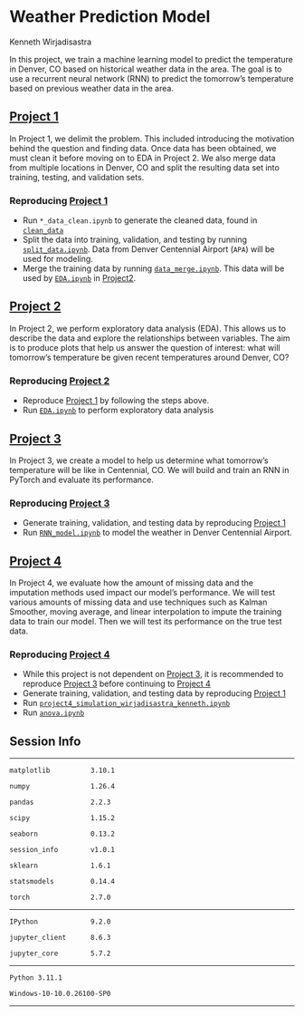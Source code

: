 # Weather Prediction Model
Kenneth Wirjadisastra

In this project, we train a machine learning model to predict the
temperature in Denver, CO based on historical weather data in the area.
The goal is to use a recurrent neural network (RNN) to predict the
tomorrow’s temperature based on previous weather data in the area.

## [Project 1](Project1)

In Project 1, we delimit the problem. This included introducing the
motivation behind the question and finding data. Once data has been
obtained, we must clean it before moving on to EDA in Project 2. We also
merge data from multiple locations in Denver, CO and split the resulting
data set into training, testing, and validation sets.

### Reproducing [Project 1](Project1)

-   Run `*_data_clean.ipynb` to generate the cleaned data, found in
    [`clean_data`](Project1/clean_data)
-   Split the data into training, validation, and testing by running
    [`split_data.ipynb`](Project1/split_data.ipynb). Data from Denver
    Centennial Airport (`APA`) will be used for modeling.
-   Merge the training data by running
    [`data_merge.ipynb`](Project1/data_merge.ipynb). This data will be
    used by [`EDA.ipynb`](Project2/EDA.ipynb) in [Project2](Project2).

## [Project 2](Project2)

In Project 2, we perform exploratory data analysis (EDA). This allows us
to describe the data and explore the relationships between variables.
The aim is to produce plots that help us answer the question of
interest: what will tomorrow’s temperature be given recent temperatures
around Denver, CO?

### Reproducing [Project 2](Project2)

-   Reproduce [Project 1](Project1) by following the steps above.
-   Run [`EDA.ipynb`](Project2/EDA.ipynb) to perform exploratory data
    analysis

## [Project 3](Project3)

In Project 3, we create a model to help us determine what tomorrow’s
temperature will be like in Centennial, CO. We will build and train an
RNN in PyTorch and evaluate its performance.

### Reproducing [Project 3](Project3)

-   Generate training, validation, and testing data by reproducing
    [Project 1](Project1)
-   Run [`RNN_model.ipynb`](Project3/RNN_model.ipynb) to model the
    weather in Denver Centennial Airport.

## [Project 4](Project4)

In Project 4, we evaluate how the amount of missing data and the
imputation methods used impact our model’s performance. We will test
various amounts of missing data and use techniques such as Kalman
Smoother, moving average, and linear interpolation to impute the
training data to train our model. Then we will test its performance on
the true test data.

### Reproducing [Project 4](Project4)

-   While this project is not dependent on [Project 3](Project3), it is
    recommended to reproduce [Project 3](Project3) before continuing to
    [Project 4](Project4)
-   Generate training, validation, and testing data by reproducing
    [Project 1](Project1)
-   Run
    [`project4_simulation_wirjadisastra_kenneth.ipynb`](Project4/project4_simulation_wirjadisastra_kenneth.ipynb)
-   Run [`anova.ipynb`](Project4/anova.ipynb)

## Session Info

------------------------------------------------------------------------

`matplotlib          3.10.1`

`numpy               1.26.4`

`pandas              2.2.3`

`scipy               1.15.2`

`seaborn             0.13.2`

`session_info        v1.0.1`

`sklearn             1.6.1`

`statsmodels         0.14.4`

`torch               2.7.0`

------------------------------------------------------------------------

`IPython             9.2.0`

`jupyter_client      8.6.3`

`jupyter_core        5.7.2`

------------------------------------------------------------------------

`Python 3.11.1`

`Windows-10-10.0.26100-SP0`

------------------------------------------------------------------------
